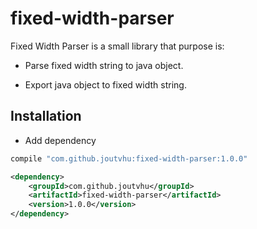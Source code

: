 # fixed-width-parser

Fixed Width Parser is a small library that purpose is:

- Parse fixed width string to java object.

- Export java object to fixed width string.

## Installation

- Add dependency

```groovy
compile "com.github.joutvhu:fixed-width-parser:1.0.0"
```

```xml
<dependency>
    <groupId>com.github.joutvhu</groupId>
    <artifactId>fixed-width-parser</artifactId>
    <version>1.0.0</version>
</dependency>
```
